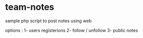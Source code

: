 # team-notes
sample php script to post notes using web 

options :
1- users registerions
2- follow / unfollow
3- public notes
